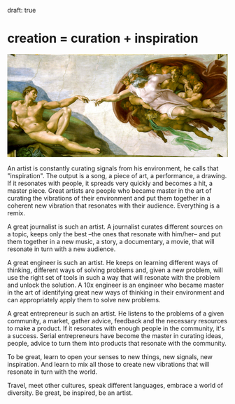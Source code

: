 draft: true

# creation = curation + inspiration

![creation](public/img/creation.jpg)

An artist is constantly curating signals from his environment, he calls that "inspiration". The output is a song, a piece of art, a performance, a drawing. If it resonates with people, it spreads very quickly and becomes a hit, a master piece. 
Great artists are people who became master in the art of curating the vibrations of their environment and put them together in a coherent new vibration that resonates with their audience. Everything is a remix.

A great journalist is such an artist. A journalist curates different sources on a topic, keeps only the best –the ones that resonate with him/her– and put them together in a new music, a story, a documentary, a movie, that will resonate in turn with a new audience.

A great engineer is such an artist. He keeps on learning different ways of thinking, different ways of solving problems and, given a new problem, will use the right set of tools in such a way that will resonate with the problem and unlock the solution. A 10x engineer is an engineer who became master in the art of identifying great new ways of thinking in their environment and can appropriately apply them to solve new problems.

A great entrepreneur is such an artist. He listens to the problems of a given community, a market, gather advice, feedback and the necessary resources to make a product. If it resonates with enough people in the community, it's a success. Serial entrepreneurs have become the master in curating ideas, people, advice to turn them into products that resonate with the community. 

To be great, learn to open your senses to new things, new signals, new inspiration. And learn to mix all those to create new vibrations that will resonate in turn with the world. 

Travel, meet other cultures, speak different languages, embrace a world of diversity. Be great, be inspired, be an artist.